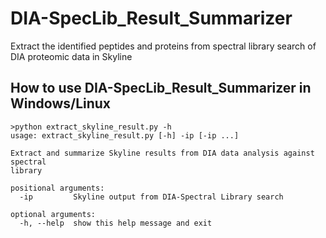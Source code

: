# DIA-SpecLib_Result_Summarizer
Extract the identified peptides and proteins from spectral library search of DIA proteomic data in Skyline

## How to use DIA-SpecLib_Result_Summarizer in Windows/Linux
```
>python extract_skyline_result.py -h
usage: extract_skyline_result.py [-h] -ip [-ip ...]

Extract and summarize Skyline results from DIA data analysis against spectral
library

positional arguments:
  -ip         Skyline output from DIA-Spectral Library search

optional arguments:
  -h, --help  show this help message and exit

```
